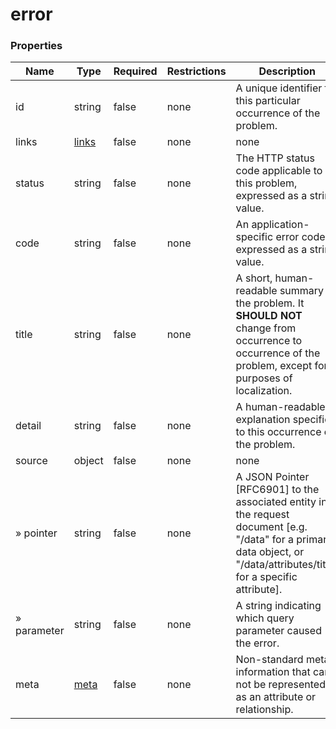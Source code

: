 
# error

### Properties

|Name|Type|Required|Restrictions|Description|
|---|---|---|---|---|
|id|string|false|none|A unique identifier for this particular occurrence of the problem.|
|links|[links](/schema/links.md)|false|none|none|
|status|string|false|none|The HTTP status code applicable to this problem, expressed as a string value.|
|code|string|false|none|An application-specific error code, expressed as a string value.|
|title|string|false|none|A short, human-readable summary of the problem. It **SHOULD NOT** change from occurrence to occurrence of the problem, except for purposes of localization.|
|detail|string|false|none|A human-readable explanation specific to this occurrence of the problem.|
|source|object|false|none|none|
|» pointer|string|false|none|A JSON Pointer [RFC6901] to the associated entity in the request document [e.g. "/data" for a primary data object, or "/data/attributes/title" for a specific attribute].|
|» parameter|string|false|none|A string indicating which query parameter caused the error.|
|meta|[meta](/schema/meta.md)|false|none|Non-standard meta-information that can not be represented as an attribute or relationship.|
